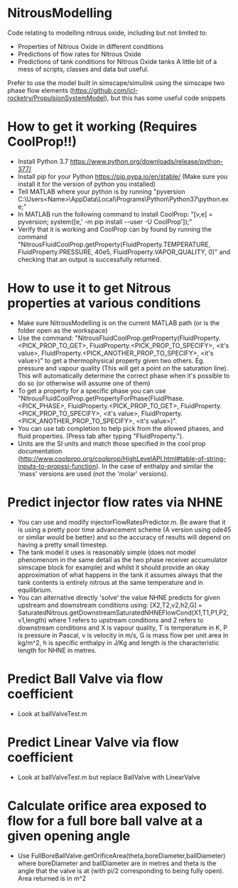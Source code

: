# NitrousModelling
Code relating to modelling nitrous oxide, including but not limited to:
- Properties of Nitrous Oxide in different conditions
- Predictions of flow rates for Nitrous Oxide
- Predictions of tank conditions for Nitrous Oxide tanks
A little bit of a mess of scripts, classes and data but useful.

Prefer to use the model built in simscape/simulink using the simscape two phase flow elements (https://github.com/icl-rocketry/PropulsionSystemModel), but this has some useful code snippets

# How to get it working (Requires CoolProp!!)
- Install Python 3.7 https://www.python.org/downloads/release/python-377/
- Install pip for your Python https://pip.pypa.io/en/stable/ (Make sure you install it for the version of python you installed)
- Tell MATLAB where your python is by running "pyversion C:\Users\<Name>\AppData\Local\Programs\Python\Python37\python.exe;"
- In MATLAB run the following command to install CoolProp: "[v,e] = pyversion; system([e,' -m pip install --user -U CoolProp']);"
- Verify that it is working and CoolProp can by found by running the command "NitrousFluidCoolProp.getProperty(FluidProperty.TEMPERATURE, FluidProperty.PRESSURE, 40e5, FluidProperty.VAPOR_QUALITY, 0)" and checking that an output is successfully returned.

# How to use it to get Nitrous properties at various conditions
- Make sure NitrousModelling is on the current MATLAB path (or is the folder open as the workspace)
- Use the command: "NitrousFluidCoolProp.getProperty(FluidProperty.<PICK_PROP_TO_GET>, FluidProperty.<PICK_PROP_TO_SPECIFY>, <it's value>, FluidProperty.<PICK_ANOTHER_PROP_TO_SPECIFY>, <it's value>)" to get a thermophysical property given two others. Eg. pressure and vapour quality (This will get a point on the saturation line). This will automatically determine the correct phase when it's possible to do so (or otherwise will assume one of them)
- To get a property for a specific phase you can use "NitrousFluidCoolProp.getPropertyForPhase(FluidPhase.<PICK_PHASE>, FluidProperty.<PICK_PROP_TO_GET>, FluidProperty.<PICK_PROP_TO_SPECIFY>, <it's value>, FluidProperty.<PICK_ANOTHER_PROP_TO_SPECIFY>, <it's value>)".
- You can use tab completion to help pick from the allowed phases, and fluid properties. (Press tab after typing "FluidProperty.").
- Units are the SI units and match those specified in the cool prop documentation (http://www.coolprop.org/coolprop/HighLevelAPI.html#table-of-string-inputs-to-propssi-function). In the case of enthalpy and similar the 'mass' versions are used (not the 'molar' versions).

# Predict injector flow rates via NHNE
- You can use and modify injectorFlowRatesPredictor.m. Be aware that it is using a pretty poor time advancement scheme (A version using ode45 or similar would be better) and so the accuracy of results will depend on having a pretty small timestep.
- The tank model it uses is reasonably simple (does not model phenomenom in the same detail as the two phase receiver accumulator simscape block for example) and whilst it should provide an okay approximation of what happens in the tank it assumes always that the tank contents is entirely nitrous at the same temperature and in equilibrium.
- You can alternative directly 'solve' the value NHNE predicts for given upstream and downstream conditions using:
[X2,T2,v2,h2,G] = SaturatedNitrous.getDownstreamSaturatedNHNEFlowCond(X1,T1,P1,P2,v1,length)
where 1 refers to upstream conditions and 2 refers to downstream conditions and X is vapour quality, T is temperature in K, P is pressure in Pascal, v is velocity in m/s, G is mass flow per unit area in kg/m^2, h is specific enthalpy in J/Kg and length is the characteristic length for NHNE in metres.

# Predict Ball Valve via flow coefficient
- Look at ballValveTest.m

# Predict Linear Valve via flow coefficient
- Look at ballValveTest.m but replace BallValve with LinearValve

# Calculate orifice area exposed to flow for a full bore ball valve at a given opening angle
- Use FullBoreBallValve.getOrificeArea(theta,boreDiameter,ballDiameter) where boreDiameter and ballDiameter are in metres and theta is the angle that the valve is at (with pi/2 corresponding to being fully open). Area returned is in m^2
